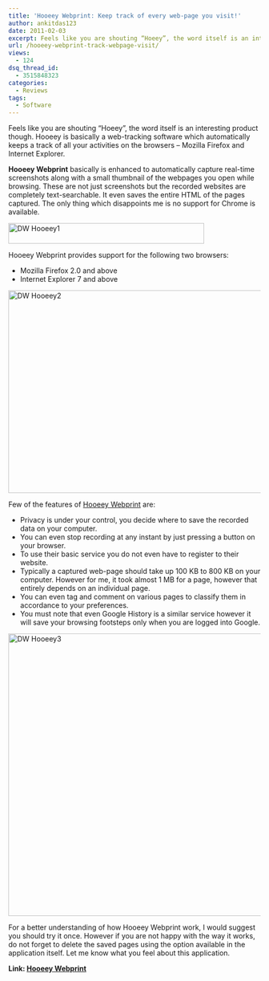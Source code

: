 ```yaml
---
title: 'Hooeey Webprint: Keep track of every web-page you visit!'
author: ankitdas123
date: 2011-02-03
excerpt: Feels like you are shouting “Hoeey”, the word itself is an interesting product though. Hooeey is basically a web-tracking software which automatically keep a track of all your activities on the browsers – Mozilla Firefox and Internet Explorer. You can call Hooeey Webprint as a newly added feature in form of a software with some advanced features over the basic one.
url: /hooeey-webprint-track-webpage-visit/
views:
  - 124
dsq_thread_id:
  - 3515848323
categories:
  - Reviews
tags:
  - Software
---
```

Feels like you are shouting “Hoeey”, the word itself is an interesting product though. Hooeey is basically a web-tracking software which automatically keeps a track of all your activities on the browsers – Mozilla Firefox and Internet Explorer.

**Hooeey Webprint** basically is enhanced to automatically capture real-time screenshots along with a small thumbnail of the webpages you open while browsing. These are not just screenshots but the recorded websites are completely text-searchable. It even saves the entire HTML of the pages captured. The only thing which disappoints me is no support for Chrome is available.

[<img style="background-image: none; padding-left: 0px; padding-right: 0px; display: inline; padding-top: 0px; border: 0px;" title="DW Hooeey1" src="http://cdn.devilsworkshop.org/files/2011/02/DW-Hooeey1_thumb.jpg" border="0" alt="DW Hooeey1" width="391" height="41" />][1]

Hooeey Webprint provides support for the following two browsers:

  * Mozilla Firefox 2.0 and above
  * Internet Explorer 7 and above

[<img style="background-image: none; padding-left: 0px; padding-right: 0px; display: inline; padding-top: 0px; border: 0px;" title="DW Hooeey2" src="http://cdn.devilsworkshop.org/files/2011/02/DW-Hooeey2_thumb.jpg" border="0" alt="DW Hooeey2" width="584" height="404" />][2]

Few of the features of <a href="http://www.hooeeywebprint.com/" onclick="_gaq.push(['_trackEvent', 'outbound-article', 'http://www.hooeeywebprint.com/', 'Hooeey Webprint']);" >Hooeey Webprint</a> are:

  * Privacy is under your control, you decide where to save the recorded data on your computer.
  * You can even stop recording at any instant by just pressing a button on your browser.
  * To use their basic service you do not even have to register to their website.
  * Typically a captured web-page should take up 100 KB to 800 KB on your computer. However for me, it took almost 1 MB for a page, however that entirely depends on an individual page.
  * You can even tag and comment on various pages to classify them in accordance to your preferences.
  * You must note that even Google History is a similar service however it will save your browsing footsteps only when you are logged into Google.

[<img style="background-image: none; padding-left: 0px; padding-right: 0px; display: inline; padding-top: 0px; border: 0px;" title="DW Hooeey3" src="http://cdn.devilsworkshop.org/files/2011/02/DW-Hooeey3_thumb.jpg" border="0" alt="DW Hooeey3" width="554" height="563" />][3]

For a better understanding of how Hooeey Webprint work, I would suggest you should try it once. However if you are not happy with the way it works, do not forget to delete the saved pages using the option available in the application itself. Let me know what you feel about this application.

**Link: <a href="http://www.hooeeywebprint.com/" onclick="_gaq.push(['_trackEvent', 'outbound-article', 'http://www.hooeeywebprint.com/', 'Hooeey Webprint']);" target="_blank">Hooeey Webprint</a>**

 [1]: http://cdn.devilsworkshop.org/files/2011/02/DW-Hooeey1.jpg
 [2]: http://cdn.devilsworkshop.org/files/2011/02/DW-Hooeey2.jpg
 [3]: http://cdn.devilsworkshop.org/files/2011/02/DW-Hooeey3.jpg
